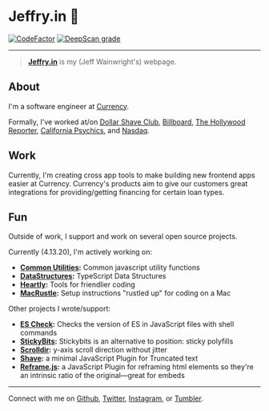 # Jeffry\.in 🥤

[![CodeFactor](https://www.codefactor.io/repository/github/yowainwright/yowainwright.github.io/badge)](https://www.codefactor.io/repository/github/yowainwright/yowainwright.github.io)
[![DeepScan grade](https://deepscan.io/api/teams/8416/projects/10577/branches/148587/badge/grade.svg)](https://deepscan.io/dashboard#view=project&tid=8416&pid=10577&bid=148587)

---

> **[Jeffry\.in](https://jeffry.in)** is my (Jeff Wainwright's) webpage.

## About

I'm a software engineer at [Currency](https://www.gocurrency.com/).

Formally, I've worked at/on [Dollar Shave Club](https://www.dollarshaveclub.com/), [Billboard](https://www.billboard.com/), [The Hollywood Reporter](https://www.hollywoodreporter.com/), [California Psychics](https://www.californiapsychics.com/), and [Nasdaq](https://www.nasdaq.com/).

## Work

Currently, I'm creating cross app tools to make building new frontend apps easier at Currency. Currency's products aim to give our customers great integrations for providing/getting financing for certain loan types.

## Fun

Outside of work, I support and work on several open source projects.

Currently (4.13.20), I'm actively working on:

- **[Common Utilities](https://github.com/yowainwright/common-utilities):** Common javascript utility functions
- **[DataStructures](https://github.com/yowainwright/datastructures):** TypeScript Data Structures
- **[Heartly](https://github.com/heartly/heartly):** Tools for friendlier coding
- **[MacRustle](https://github.com/yowainwright/macrustle):** Setup instructions "rustled up" for coding on a Mac

Other projects I wrote/support:

- **[ES Check](https://github.com/dollarshaveclub/es-check):** Checks the version of ES in JavaScript files with shell commands
- **[StickyBits](https://github.com/dollarshaveclub/stickybits):** Stickybits is an alternative to position: sticky polyfills
- **[Scrolldir](https://github.com/dollarshaveclub/scrolldir):** y-axis scroll direction without jitter
- **[Shave](https://github.com/dollarshaveclub/shave):** a minimal JavaScript Plugin for Truncated text
- **[Reframe.js](https://github.com/dollarshaveclub/reframe.js):** a JavaScript Plugin for reframing html elements so they're an intrinsic ratio of the original—great for embeds

---

Connect with me on [Github](https://github.com/yowainwright), [Twitter](https://twitter.com/yowainwright), [Instagram](https://www.instagram.com/yowainwright/), or [Tumbler](http://ratherbe.in/).
